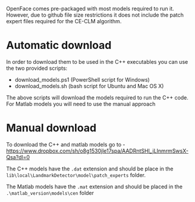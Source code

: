 OpenFace comes pre-packaged with most models required to run it. However, due to github file size restrictions it does not include the patch expert files required for the CE-CLM algorithm. 

# Automatic download

In order to download them to be used in the C++ executables you can use the two provided scripts:
- download_models.ps1 (PowerShell script for Windows)
- download_models.sh (bash script for Ubuntu and Mac OS X)


The above scripts will download the models required to run the C++ code. For Matlab models you will need to use the manual approach

# Manual download

To download the C++ and matlab models go to - https://www.dropbox.com/sh/o8g1530jle17spa/AADRntSHl_jLInmrmSwsX-Qsa?dl=0

The C++ models have the `.dat` extension and should be place in the `lib\local\LandmarkDetector\model\patch_experts` folder.

The Matlab models have the `.mat` extension and should be placed in the `.\matlab_version\models\cen` folder

